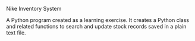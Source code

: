 Nike Inventory System

A Python program created as a learning exercise. It creates a Python class and related functions to search and update stock records saved in a plain text file.
